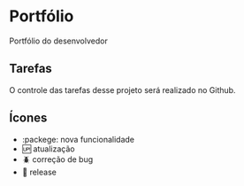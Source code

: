 # Portfólio

Portfólio do desenvolvedor

## Tarefas

O controle das tarefas desse projeto será realizado no Github.

## Ícones

- :packege: nova funcionalidade
- :up: atualização
- :beetle: correção de bug
- :checkered_flag: release
